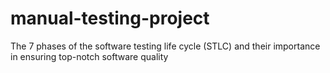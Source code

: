 # manual-testing-project
The 7 phases of the software testing life cycle (STLC) and their importance in ensuring top-notch software quality
